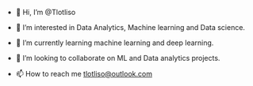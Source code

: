 - 👋 Hi, I’m @Tlotliso
- 👀 I’m interested in Data Analytics, Machine learning and Data science.

- 🌱 I’m currently learning machine learning and deep learning.

- 💞️ I’m looking to collaborate on ML and Data analytics projects.

- 📫 How to reach me tlotliso@outlook.com

<!---
Tlotliso/Tlotliso is a ✨ special ✨ repository because its `README.md` (this file) appears on your GitHub profile.
You can click the Preview link to take a look at your changes.
--->
